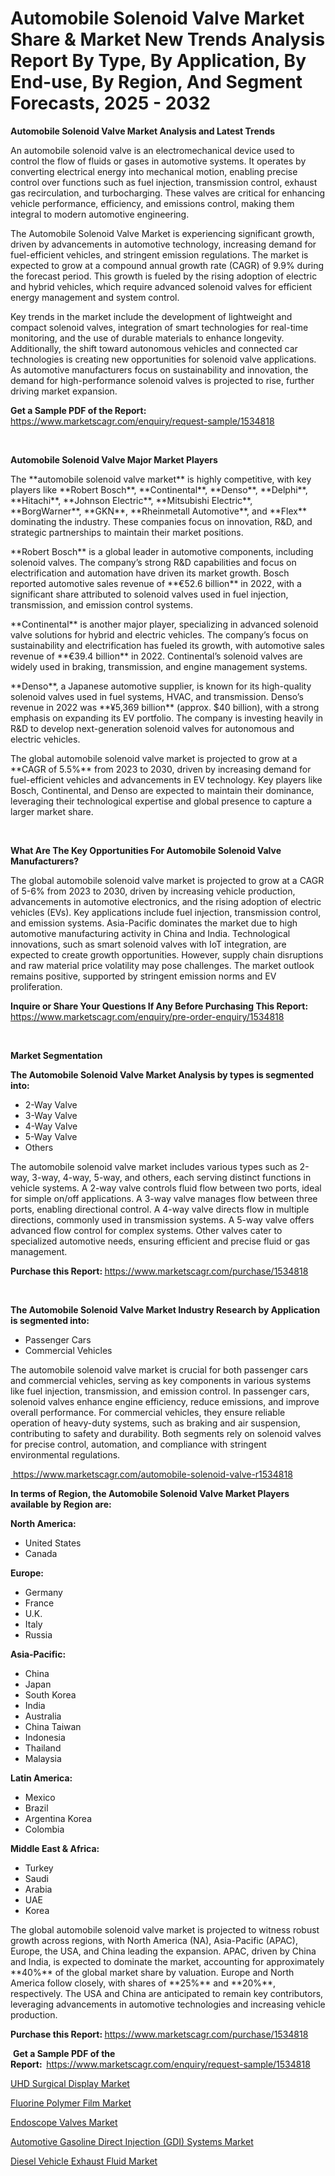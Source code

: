 <p><h1>Automobile Solenoid Valve Market Share & Market New Trends Analysis Report By Type, By Application, By End-use, By Region, And Segment Forecasts, 2025 - 2032</h1></p><p><strong>Automobile Solenoid Valve Market Analysis and Latest Trends</strong></p>
<p><p>An automobile solenoid valve is an electromechanical device used to control the flow of fluids or gases in automotive systems. It operates by converting electrical energy into mechanical motion, enabling precise control over functions such as fuel injection, transmission control, exhaust gas recirculation, and turbocharging. These valves are critical for enhancing vehicle performance, efficiency, and emissions control, making them integral to modern automotive engineering.</p><p>The Automobile Solenoid Valve Market is experiencing significant growth, driven by advancements in automotive technology, increasing demand for fuel-efficient vehicles, and stringent emission regulations. The market is expected to grow at a compound annual growth rate (CAGR) of 9.9% during the forecast period. This growth is fueled by the rising adoption of electric and hybrid vehicles, which require advanced solenoid valves for efficient energy management and system control.</p><p>Key trends in the market include the development of lightweight and compact solenoid valves, integration of smart technologies for real-time monitoring, and the use of durable materials to enhance longevity. Additionally, the shift toward autonomous vehicles and connected car technologies is creating new opportunities for solenoid valve applications. As automotive manufacturers focus on sustainability and innovation, the demand for high-performance solenoid valves is projected to rise, further driving market expansion.</p></p>
<p><strong>Get a Sample PDF of the Report:&nbsp;</strong> <a href="https://www.marketscagr.com/enquiry/request-sample/1534818?utm_campaign=1995&utm_medium=2&utm_source=Github&utm_content=ia&utm_term=23012025&utm_id=automobile-solenoid-valve">https://www.marketscagr.com/enquiry/request-sample/1534818</a></p>
<p>&nbsp;</p>
<p><strong>Automobile Solenoid Valve Major Market Players</strong></p>
<p><p>The **automobile solenoid valve market** is highly competitive, with key players like **Robert Bosch**, **Continental**, **Denso**, **Delphi**, **Hitachi**, **Johnson Electric**, **Mitsubishi Electric**, **BorgWarner**, **GKN**, **Rheinmetall Automotive**, and **Flex** dominating the industry. These companies focus on innovation, R&D, and strategic partnerships to maintain their market positions.</p><p>**Robert Bosch** is a global leader in automotive components, including solenoid valves. The company’s strong R&D capabilities and focus on electrification and automation have driven its market growth. Bosch reported automotive sales revenue of **€52.6 billion** in 2022, with a significant share attributed to solenoid valves used in fuel injection, transmission, and emission control systems.</p><p>**Continental** is another major player, specializing in advanced solenoid valve solutions for hybrid and electric vehicles. The company’s focus on sustainability and electrification has fueled its growth, with automotive sales revenue of **€39.4 billion** in 2022. Continental’s solenoid valves are widely used in braking, transmission, and engine management systems.</p><p>**Denso**, a Japanese automotive supplier, is known for its high-quality solenoid valves used in fuel systems, HVAC, and transmission. Denso’s revenue in 2022 was **¥5,369 billion** (approx. $40 billion), with a strong emphasis on expanding its EV portfolio. The company is investing heavily in R&D to develop next-generation solenoid valves for autonomous and electric vehicles.</p><p>The global automobile solenoid valve market is projected to grow at a **CAGR of 5.5%** from 2023 to 2030, driven by increasing demand for fuel-efficient vehicles and advancements in EV technology. Key players like Bosch, Continental, and Denso are expected to maintain their dominance, leveraging their technological expertise and global presence to capture a larger market share.</p></p>
<p>&nbsp;</p>
<p><strong>What Are The Key Opportunities For Automobile Solenoid Valve Manufacturers?</strong></p>
<p><p>The global automobile solenoid valve market is projected to grow at a CAGR of 5-6% from 2023 to 2030, driven by increasing vehicle production, advancements in automotive electronics, and the rising adoption of electric vehicles (EVs). Key applications include fuel injection, transmission control, and emission systems. Asia-Pacific dominates the market due to high automotive manufacturing activity in China and India. Technological innovations, such as smart solenoid valves with IoT integration, are expected to create growth opportunities. However, supply chain disruptions and raw material price volatility may pose challenges. The market outlook remains positive, supported by stringent emission norms and EV proliferation.</p></p>
<p><strong>Inquire or Share Your Questions If Any Before Purchasing This Report:</strong> <a href="https://www.marketscagr.com/enquiry/pre-order-enquiry/1534818?utm_campaign=1995&utm_medium=2&utm_source=Github&utm_content=ia&utm_term=23012025&utm_id=automobile-solenoid-valve">https://www.marketscagr.com/enquiry/pre-order-enquiry/1534818</a></p>
<p>&nbsp;</p>
<p><strong>Market Segmentation</strong></p>
<p><strong>The Automobile Solenoid Valve Market Analysis by types is segmented into:</strong></p>
<p><ul><li>2-Way Valve</li><li>3-Way Valve</li><li>4-Way Valve</li><li>5-Way Valve</li><li>Others</li></ul></p>
<p><p>The automobile solenoid valve market includes various types such as 2-way, 3-way, 4-way, 5-way, and others, each serving distinct functions in vehicle systems. A 2-way valve controls fluid flow between two ports, ideal for simple on/off applications. A 3-way valve manages flow between three ports, enabling directional control. A 4-way valve directs flow in multiple directions, commonly used in transmission systems. A 5-way valve offers advanced flow control for complex systems. Other valves cater to specialized automotive needs, ensuring efficient and precise fluid or gas management.</p></p>
<p><strong>Purchase this Report:&nbsp;</strong><a href="https://www.marketscagr.com/purchase/1534818?utm_campaign=1995&utm_medium=2&utm_source=Github&utm_content=ia&utm_term=23012025&utm_id=automobile-solenoid-valve">https://www.marketscagr.com/purchase/1534818</a></p>
<p>&nbsp;</p>
<p><strong>The Automobile Solenoid Valve Market Industry Research by Application is segmented into:</strong></p>
<p><ul><li>Passenger Cars</li><li>Commercial Vehicles</li></ul></p>
<p><p>The automobile solenoid valve market is crucial for both passenger cars and commercial vehicles, serving as key components in various systems like fuel injection, transmission, and emission control. In passenger cars, solenoid valves enhance engine efficiency, reduce emissions, and improve overall performance. For commercial vehicles, they ensure reliable operation of heavy-duty systems, such as braking and air suspension, contributing to safety and durability. Both segments rely on solenoid valves for precise control, automation, and compliance with stringent environmental regulations.</p></p>
<p><a href="https://www.marketscagr.com/automobile-solenoid-valve-r1534818?utm_campaign=1995&utm_medium=2&utm_source=Github&utm_content=ia&utm_term=23012025&utm_id=automobile-solenoid-valve">&nbsp;https://www.marketscagr.com/automobile-solenoid-valve-r1534818</a></p>
<p><strong>In terms of Region, the Automobile Solenoid Valve Market Players available by Region are:</strong></p>
<p>
    <p> <strong> North America: </strong>
        <ul>
            <li>United States</li>
            <li>Canada</li>
        </ul>
        </p> 
    <p> <strong> Europe: </strong>
        <ul>
            <li>Germany</li>
            <li>France</li>
            <li>U.K.</li>
            <li>Italy</li>
            <li>Russia</li>
        </ul>
        </p> 
    <p> <strong> Asia-Pacific: </strong>
        <ul>
            <li>China</li>
            <li>Japan</li>
            <li>South Korea</li>
            <li>India</li>
            <li>Australia</li>
            <li>China Taiwan</li>
            <li>Indonesia</li>
            <li>Thailand</li>
            <li>Malaysia</li>
        </ul>
        </p> 
    <p> <strong> Latin America: </strong>
        <ul>
            <li>Mexico</li>
            <li>Brazil</li>
            <li>Argentina Korea</li>
            <li>Colombia</li>
        </ul>
        </p> 
    <p> <strong> Middle East & Africa: </strong>
        <ul>
            <li>Turkey</li>
            <li>Saudi</li>
            <li>Arabia</li>
            <li>UAE</li>
            <li>Korea</li>
        </ul>
    </p>
    </p>
<p><p>The global automobile solenoid valve market is projected to witness robust growth across regions, with North America (NA), Asia-Pacific (APAC), Europe, the USA, and China leading the expansion. APAC, driven by China and India, is expected to dominate the market, accounting for approximately **40%** of the global market share by valuation. Europe and North America follow closely, with shares of **25%** and **20%**, respectively. The USA and China are anticipated to remain key contributors, leveraging advancements in automotive technologies and increasing vehicle production.</p></p>
<p><strong>Purchase this Report: </strong><a href="https://www.marketscagr.com/purchase/1534818?utm_campaign=1995&utm_medium=2&utm_source=Github&utm_content=ia&utm_term=23012025&utm_id=automobile-solenoid-valve">https://www.marketscagr.com/purchase/1534818</a></p>
<p>&nbsp;<strong>Get a Sample PDF of the Report:&nbsp;&nbsp;</strong><a href="https://www.marketscagr.com/enquiry/request-sample/1534818?utm_campaign=1995&utm_medium=2&utm_source=Github&utm_content=ia&utm_term=23012025&utm_id=automobile-solenoid-valve">https://www.marketscagr.com/enquiry/request-sample/1534818</a></p>
<p><strong></strong></p>
<p><p><a href="https://www.linkedin.com/pulse/uhd-surgical-display-market-forecastfor-year2025-2032-emplc?utm_campaign=1995&utm_medium=2&utm_source=Github&utm_content=ia&utm_term=23012025&utm_id=automobile-solenoid-valve">UHD Surgical Display Market</a></p><p><a href="https://www.linkedin.com/pulse/overview-fluorine-polymer-filmmarket-industryshowing-growth-kmxhc?utm_campaign=1995&utm_medium=2&utm_source=Github&utm_content=ia&utm_term=23012025&utm_id=automobile-solenoid-valve">Fluorine Polymer Film Market</a></p><p><a href="https://www.linkedin.com/pulse/investing-endoscope-valves-market-trends-leading-products-hxwnc?utm_campaign=1995&utm_medium=2&utm_source=Github&utm_content=ia&utm_term=23012025&utm_id=automobile-solenoid-valve">Endoscope Valves Market</a></p><p><a href="https://github.com/ashepherd82/Market-Research-Report-List-6/blob/main/automotive-gasoline-direct-injection-gdi-systems-market.md?utm_campaign=1995&utm_medium=2&utm_source=Github&utm_content=ia&utm_term=23012025&utm_id=automobile-solenoid-valve">Automotive Gasoline Direct Injection (GDI) Systems Market</a></p><p><a href="https://www.linkedin.com/pulse/marketsize2025-2032withcagrof114factorsinfluencinggro-lkgpf?utm_campaign=1995&utm_medium=2&utm_source=Github&utm_content=ia&utm_term=23012025&utm_id=automobile-solenoid-valve">Diesel Vehicle Exhaust Fluid Market</a></p></p>